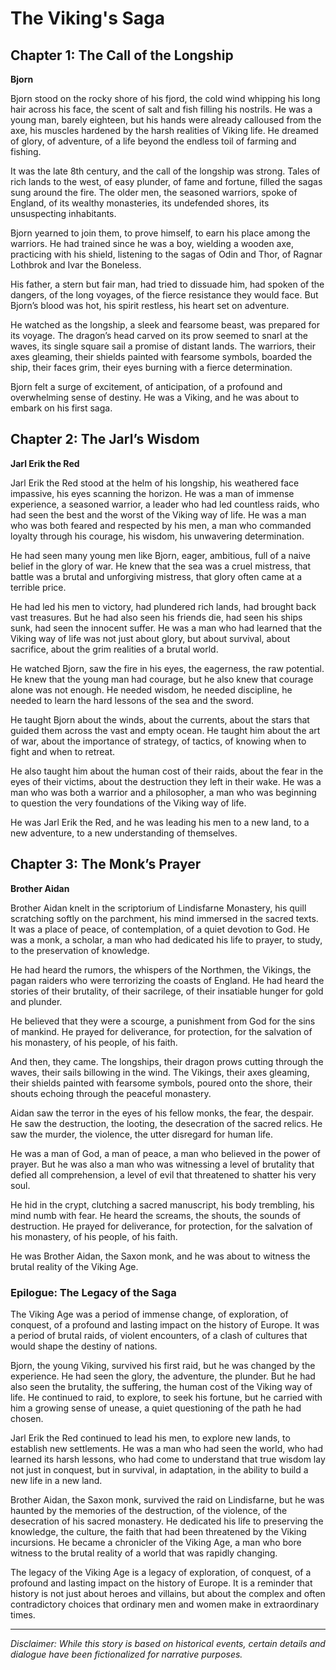 
# The Viking's Saga

## Chapter 1: The Call of the Longship

**Bjorn**

Bjorn stood on the rocky shore of his fjord, the cold wind whipping his long hair across his face, the scent of salt and fish filling his nostrils. He was a young man, barely eighteen, but his hands were already calloused from the axe, his muscles hardened by the harsh realities of Viking life. He dreamed of glory, of adventure, of a life beyond the endless toil of farming and fishing.

It was the late 8th century, and the call of the longship was strong. Tales of rich lands to the west, of easy plunder, of fame and fortune, filled the sagas sung around the fire. The older men, the seasoned warriors, spoke of England, of its wealthy monasteries, its undefended shores, its unsuspecting inhabitants.

Bjorn yearned to join them, to prove himself, to earn his place among the warriors. He had trained since he was a boy, wielding a wooden axe, practicing with his shield, listening to the sagas of Odin and Thor, of Ragnar Lothbrok and Ivar the Boneless.

His father, a stern but fair man, had tried to dissuade him, had spoken of the dangers, of the long voyages, of the fierce resistance they would face. But Bjorn’s blood was hot, his spirit restless, his heart set on adventure.

He watched as the longship, a sleek and fearsome beast, was prepared for its voyage. The dragon’s head carved on its prow seemed to snarl at the waves, its single square sail a promise of distant lands. The warriors, their axes gleaming, their shields painted with fearsome symbols, boarded the ship, their faces grim, their eyes burning with a fierce determination.

Bjorn felt a surge of excitement, of anticipation, of a profound and overwhelming sense of destiny. He was a Viking, and he was about to embark on his first saga.

## Chapter 2: The Jarl’s Wisdom

**Jarl Erik the Red**

Jarl Erik the Red stood at the helm of his longship, his weathered face impassive, his eyes scanning the horizon. He was a man of immense experience, a seasoned warrior, a leader who had led countless raids, who had seen the best and the worst of the Viking way of life. He was a man who was both feared and respected by his men, a man who commanded loyalty through his courage, his wisdom, his unwavering determination.

He had seen many young men like Bjorn, eager, ambitious, full of a naive belief in the glory of war. He knew that the sea was a cruel mistress, that battle was a brutal and unforgiving mistress, that glory often came at a terrible price.

He had led his men to victory, had plundered rich lands, had brought back vast treasures. But he had also seen his friends die, had seen his ships sunk, had seen the innocent suffer. He was a man who had learned that the Viking way of life was not just about glory, but about survival, about sacrifice, about the grim realities of a brutal world.

He watched Bjorn, saw the fire in his eyes, the eagerness, the raw potential. He knew that the young man had courage, but he also knew that courage alone was not enough. He needed wisdom, he needed discipline, he needed to learn the hard lessons of the sea and the sword.

He taught Bjorn about the winds, about the currents, about the stars that guided them across the vast and empty ocean. He taught him about the art of war, about the importance of strategy, of tactics, of knowing when to fight and when to retreat.

He also taught him about the human cost of their raids, about the fear in the eyes of their victims, about the destruction they left in their wake. He was a man who was both a warrior and a philosopher, a man who was beginning to question the very foundations of the Viking way of life.

He was Jarl Erik the Red, and he was leading his men to a new land, to a new adventure, to a new understanding of themselves.

## Chapter 3: The Monk’s Prayer

**Brother Aidan**

Brother Aidan knelt in the scriptorium of Lindisfarne Monastery, his quill scratching softly on the parchment, his mind immersed in the sacred texts. It was a place of peace, of contemplation, of a quiet devotion to God. He was a monk, a scholar, a man who had dedicated his life to prayer, to study, to the preservation of knowledge.

He had heard the rumors, the whispers of the Northmen, the Vikings, the pagan raiders who were terrorizing the coasts of England. He had heard the stories of their brutality, of their sacrilege, of their insatiable hunger for gold and plunder.

He believed that they were a scourge, a punishment from God for the sins of mankind. He prayed for deliverance, for protection, for the salvation of his monastery, of his people, of his faith.

And then, they came. The longships, their dragon prows cutting through the waves, their sails billowing in the wind. The Vikings, their axes gleaming, their shields painted with fearsome symbols, poured onto the shore, their shouts echoing through the peaceful monastery.

Aidan saw the terror in the eyes of his fellow monks, the fear, the despair. He saw the destruction, the looting, the desecration of the sacred relics. He saw the murder, the violence, the utter disregard for human life.

He was a man of God, a man of peace, a man who believed in the power of prayer. But he was also a man who was witnessing a level of brutality that defied all comprehension, a level of evil that threatened to shatter his very soul.

He hid in the crypt, clutching a sacred manuscript, his body trembling, his mind numb with fear. He heard the screams, the shouts, the sounds of destruction. He prayed for deliverance, for protection, for the salvation of his monastery, of his people, of his faith.

He was Brother Aidan, the Saxon monk, and he was about to witness the brutal reality of the Viking Age.

### Epilogue: The Legacy of the Saga

The Viking Age was a period of immense change, of exploration, of conquest, of a profound and lasting impact on the history of Europe. It was a period of brutal raids, of violent encounters, of a clash of cultures that would shape the destiny of nations.

Bjorn, the young Viking, survived his first raid, but he was changed by the experience. He had seen the glory, the adventure, the plunder. But he had also seen the brutality, the suffering, the human cost of the Viking way of life. He continued to raid, to explore, to seek his fortune, but he carried with him a growing sense of unease, a quiet questioning of the path he had chosen.

Jarl Erik the Red continued to lead his men, to explore new lands, to establish new settlements. He was a man who had seen the world, who had learned its harsh lessons, who had come to understand that true wisdom lay not just in conquest, but in survival, in adaptation, in the ability to build a new life in a new land.

Brother Aidan, the Saxon monk, survived the raid on Lindisfarne, but he was haunted by the memories of the destruction, of the violence, of the desecration of his sacred monastery. He dedicated his life to preserving the knowledge, the culture, the faith that had been threatened by the Viking incursions. He became a chronicler of the Viking Age, a man who bore witness to the brutal reality of a world that was rapidly changing.

The legacy of the Viking Age is a legacy of exploration, of conquest, of a profound and lasting impact on the history of Europe. It is a reminder that history is not just about heroes and villains, but about the complex and often contradictory choices that ordinary men and women make in extraordinary times.

***

*Disclaimer: While this story is based on historical events, certain details and dialogue have been fictionalized for narrative purposes.*